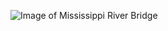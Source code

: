 ![Image of Mississippi River Bridge](https://upload.wikimedia.org/wikipedia/commons/thumb/c/c4/Vicksburg_bridge_over_the_mississippi_morning-edit.jpg/800px-Vicksburg_bridge_over_the_mississippi_morning-edit.jpg)
